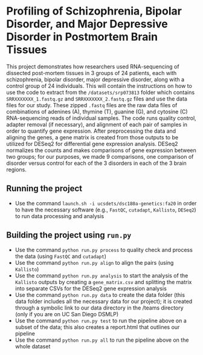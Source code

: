 # Profiling of Schizophrenia, Bipolar Disorder, and Major Depressive Disorder in Postmortem Brain Tissues

This project demonstrates how researchers used RNA-sequencing of dissected post-mortem tissues in 3 groups of 24 patients, each with schizophrenia, bipolar disorder, major depressive disorder, along with a control group of 24 individuals. This will contain the instructions on how to use the code to extract from the `/datasets/srp073813` folder which contains `SRRXXXXXXX_1.fastq.gz` and `SRRXXXXXXX_2.fastq.gz` files and use the data files for our study. These zipped `.fastq` files are the raw data files of combinations of adenines (A), thymine (T), guanine (G), and cytosine (C) RNA-sequencing reads of individual samples. The code runs quality control, adapter removal (if necessary), and alignment of each pair of samples in order to quantify gene expression. After preprocessing the data and aligning the genes, a gene matrix is created from those outputs to be utilized for DESeq2 for differential gene expression analysis. DESeq2 normalizes the counts and makes comparisons of gene expression between two groups; for our purposes, we made 9 comparisons, one comparison of disorder versus control for each of the 3 disorders in each of the 3 brain regions. 

## Running the project
* Use the command `launch.sh -i ucsdets/dsc180a-genetics:fa20` in order to have the necessary software (e.g., `FastQC`, `cutadapt`, `Kallisto`, `DESeq2`) to run data processing and analysis

## Building the project using `run.py`
* Use the command `python run.py process` to quality check and process the data (using `FastQC` and `cutadapt`)
* Use the command `python run.py align` to align the pairs (using `Kallisto`)
* Use the command `python run.py analysis` to start the analysis of the `Kallisto` outputs by creating a `gene_matrix.csv` and splitting the matrix into separate CSVs for the DESeq2 gene expression analysis
* Use the command `python run.py data` to create the data folder (this data folder includes all the necessary data for our project); it is created through a symbolic link to our data directory in the /teams directory (only if you are on UC San Diego DSMLP)
* Use the command `python run.py test` to run the pipeline above on a subset of the data; this also creates a report.html that outlines our pipeline
* Use the command `python run.py all` to run the pipeline above on the whole dataset
